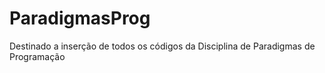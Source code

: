 # ParadigmasProg
Destinado a inserção de todos os códigos da Disciplina de Paradigmas de Programação
